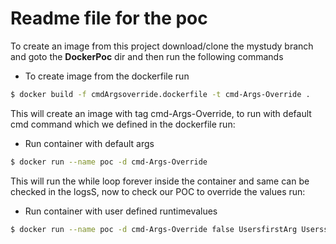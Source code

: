 Readme file for the poc
=======================

To create an image from this project download/clone the mystudy branch and goto the **DockerPoc** dir and then run the following commands

 * To create image from the dockerfile run
	
```bash
$ docker build -f cmdArgsoverride.dockerfile -t cmd-Args-Override .
```
This will create an image with tag cmd-Args-Override, to run with default cmd command which we defined in the dockerfile run:

 * Run container with default args
	
```bash
$ docker run --name poc -d cmd-Args-Override
```
		
This will run the while loop forever inside the container and same can be checked in the logsS, now to check our POC to override the values run:

 * Run container with user defined runtimevalues
	
```bash
$ docker run --name poc -d cmd-Args-Override false UsersfirstArg UserssecoundArg
```